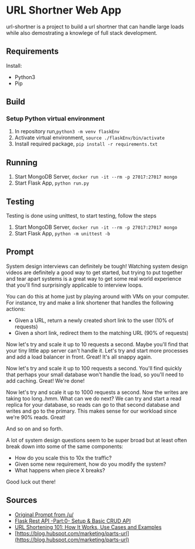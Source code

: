 # URL Shortner Web App

url-shortner is a project to build a url shortner that can handle large loads while also demostrating a knowlege of full stack development.

## Requirements

Install:

* Python3
* Pip

## Build

### Setup Python virtual environment

1. In repository run,`python3 -m venv flaskEnv`
2. Activate virtual environment, `source ./flaskEnv/bin/activate`
3. Install required package, `pip install -r requirements.txt`

## Running

1. Start MongoDB Server, `docker run -it --rm -p 27017:27017 mongo`
2. Start Flask App, `python run.py`

## Testing

Testing is done using unittest, to start testing, follow the steps

1. Start MongoDB Server, `docker run -it --rm -p 27017:27017 mongo`
2. Start Flask App, `python -m unittest -b`

## Prompt

System design interviews can definitely be tough! Watching system design videos are definitely a good way to get started, but trying to put together and tear apart systems is a great way to get some real world experience that you'll find surprisingly applicable to interview loops.

You can do this at home just by playing around with VMs on your computer. For instance, try and make a link shortener that handles the following actions:

* Given a URL, return a newly created short link to the user (10% of requests)
* Given a short link, redirect them to the matching URL (90% of requests)

Now let's try and scale it up to 10 requests a second. Maybe you'll find that your tiny little app server can't handle it. Let's try and start more processes and add a load balancer in front. Great! It's all snappy again.

Now let's try and scale it up to 100 requests a second. You'll find quickly that perhaps your small database won't handle the load, so you'll need to add caching. Great! We're done!

Now let's try and scale it up to 1000 requests a second. Now the writes are taking too long..hmm. What can we do next? We can try and start a read replica for your database, so reads can go to that second database and writes and go to the primary. This makes sense for our workload since we're 90% reads. Great!

And so on and so forth.

A lot of system design questions seem to be super broad but at least often break down into some of the same components:

* How do you scale this to 10x the traffic?
* Given some new requirement, how do you modify the system?
* What happens when piece X breaks?

Good luck out there!

## Sources

* [Original Prompt from /u/](reddit.com)
* [Flask Rest API -Part:0- Setup & Basic CRUD API](https://dev.to/paurakhsharma/flask-rest-api-part-0-setup-basic-crud-api-4650)
* [URL Shortening 101: How It Works, Use Cases and Examples](https://bitly.com/blog/url-shortening-101-how-it-works-use-cases-and-examples/)
* [https://blog.hubspot.com/marketing/parts-url](https://blog.hubspot.com/marketing/parts-url)
